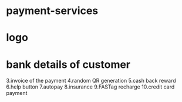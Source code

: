 # payment-services
# logo
# bank details of customer
3.invoice of the payment
4.random QR generation
5.cash back reward
6.help button
7.autopay
8.insurance
9.FASTag recharge
10.credit card payment
